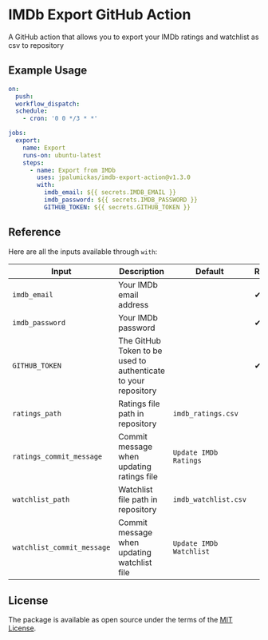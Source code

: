 # IMDb Export GitHub Action

A GitHub action that allows you to export your IMDb ratings and watchlist as csv to repository

## Example Usage

```yaml
on:
  push:
  workflow_dispatch:
  schedule:
    - cron: '0 0 */3 * *'

jobs:
  export:
    name: Export
    runs-on: ubuntu-latest
    steps:
      - name: Export from IMDb
        uses: jpalumickas/imdb-export-action@v1.3.0
        with:
          imdb_email: ${{ secrets.IMDB_EMAIL }}
          imdb_password: ${{ secrets.IMDB_PASSWORD }}
          GITHUB_TOKEN: ${{ secrets.GITHUB_TOKEN }}
```

## Reference

Here are all the inputs available through `with`:

| Input                      | Description                                                    | Default                 | Required |
| -------------------------- | -------------------------------------------------------------- | ----------------------- | -------- |
| `imdb_email`               | Your IMDb email address                                        |                         | ✔        |
| `imdb_password`            | Your IMDb password                                             |                         | ✔        |
| `GITHUB_TOKEN`             | The GitHub Token to be used to authenticate to your repository |                         | ✔        |
| `ratings_path`             | Ratings file path in repository                                | `imdb_ratings.csv`      |          |
| `ratings_commit_message`   | Commit message when updating ratings file                      | `Update IMDb Ratings`   |          |
| `watchlist_path`           | Watchlist file path in repository                              | `imdb_watchlist.csv`    |          |
| `watchlist_commit_message` | Commit message when updating watchlist file                    | `Update IMDb Watchlist` |          |

## License

The package is available as open source under the terms of the [MIT License](https://opensource.org/licenses/MIT).
